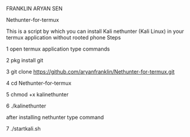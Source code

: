 FRANKLIN ARYAN SEN

Nethunter-for-termux

This is a script by which you can install Kali nethunter (Kali Linux) in your termux application without rooted phone Steps

1 open termux application type commands

2 pkg install git

3 git clone https://github.com/aryanfranklin/Nethunter-for-termux.git

4 cd Nethunter-for-termux

5 chmod +x kalinethunter

6 ./kalinethunter

after installing nethunter type command

7 ./startkali.sh
